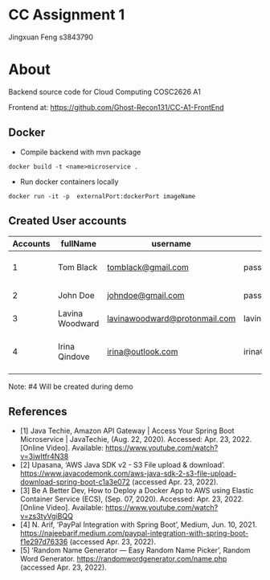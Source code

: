 # CC Assignment 1
Jingxuan Feng s3843790

# About
Backend source code for Cloud Computing COSC2626 A1

Frontend at: https://github.com/Ghost-Recon131/CC-A1-FrontEnd

## Docker 
- Compile backend with mvn package
```
docker build -t <name>microservice .
```
- Run docker containers locally
```
docker run -it -p  externalPort:dockerPort imageName
```

## Created User accounts

| Accounts | fullName        | username                      | password               | secretQuestion                                  | secretQuestionAnswer  |
|----------|-----------------|-------------------------------|------------------------|-------------------------------------------------|-----------------------|
| 1        | Tom Black       | tomblack@gmail.com            | password               | What is the name of your first dog              | Ella                  |
| 2        | John Doe        | johndoe@gmail.com             | password               | What is your favorite fruit                     | Apple                 |                                     
| 3        | Lavina Woodward | lavinawoodward@protonmail.com | lavinawoodward123      | What is your favourite song                     | Irony                 |
| 4        | Irina Qindove   | irina@outlook.com             | irinaQindove           | What is the most annoying task in C languages   | Memory management     |
Note: #4 Will be created during demo

## References
* [1] Java Techie, Amazon API Gateway | Access Your Spring Boot Microservice | JavaTechie, (Aug. 22, 2020). Accessed: Apr. 23, 2022. [Online Video]. Available: https://www.youtube.com/watch?v=3iwItfr4N38
* [2] Upasana, ‘AWS Java SDK v2 - S3 File upload & download’. https://www.javacodemonk.com/aws-java-sdk-2-s3-file-upload-download-spring-boot-c1a3e072 (accessed Apr. 23, 2022).
* [3] Be A Better Dev, How to Deploy a Docker App to AWS using Elastic Container Service (ECS), (Sep. 07, 2020). Accessed: Apr. 23, 2022. [Online Video]. Available: https://www.youtube.com/watch?v=zs3tyVgiBQQ
* [4] N. Arif, ‘PayPal Integration with Spring Boot’, Medium, Jun. 10, 2021. https://najeebarif.medium.com/paypal-integration-with-spring-boot-f1e297d76336 (accessed Apr. 23, 2022).
* [5] ‘Random Name Generator &mdash; Easy Random Name Picker’, Random Word Generator. https://randomwordgenerator.com/name.php (accessed Apr. 23, 2022).